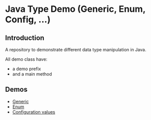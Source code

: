 # Java Type Demo (Generic, Enum, Config, ...)

## Introduction
A repository to demonstrate different data type manipulation in Java.

All demo class have:

  * a demo prefix 
  * and a main method
  
  
## Demos

  * [Generic](src/Generic)
  * [Enum](src/Enum)
  * [Configuration values](src/Config)
  

